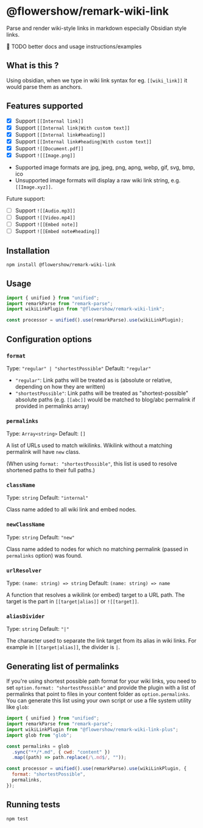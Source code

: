 # @flowershow/remark-wiki-link

Parse and render wiki-style links in markdown especially Obsidian style links.

🚧 TODO better docs and usage instructions/examples

## What is this ?

Using obsidian, when we type in wiki link syntax for eg. `[[wiki_link]]` it would parse them as anchors.

## Features supported

- [x] Support `[[Internal link]]`
- [x] Support `[[Internal link|With custom text]]`
- [x] Support `[[Internal link#heading]]`
- [x] Support `[[Internal link#heading|With custom text]]`
- [x] Support `![[Document.pdf]]`
- [x] Support `![[Image.png]]`

* Supported image formats are jpg, jpeg, png, apng, webp, gif, svg, bmp, ico
* Unsupported image formats will display a raw wiki link string, e.g. `[[Image.xyz]]`.

Future support:

- [ ] Support `![[Audio.mp3]]`
- [ ] Support `![[Video.mp4]]`
- [ ] Support `![[Embed note]]`
- [ ] Support `![[Embed note#heading]]`

## Installation

```bash
npm install @flowershow/remark-wiki-link
```

## Usage

```javascript
import { unified } from "unified";
import remarkParse from "remark-parse";
import wikiLinkPlugin from "@flowershow/remark-wiki-link";

const processor = unified().use(remarkParse).use(wikiLinkPlugin);
```

## Configuration options

### `format`

Type: `"regular" | "shortestPossible"`
Default: `"regular"`

- `"regular"`: Link paths will be treated as is (absolute or relative, depending on how they are written)
- `"shortestPossible"`: Link paths will be treated as "shortest-possible" absolute paths (e.g. `[[abc]]` would be matched to blog/abc permalink if provided in permalinks array)

### `permalinks`

Type: `Array<string>`
Default: `[]`

A list of URLs used to match wikilinks. Wikilink without a matching permalink will have `new` class.

(When using `format: "shortestPossible"`, this list is used to resolve shortened paths to their full paths.)

### `className`

Type: `string`
Default: `"internal"`

Class name added to all wiki link and embed nodes.

### `newClassName`

Type: `string`
Default: `"new"`

Class name added to nodes for which no matching permalink (passed in `permalinks` option) was found.

### `urlResolver`

Type: `(name: string) => string`
Default: `(name: string) => name`

A function that resolves a wikilink (or embed) target to a URL path. The target is the part in `[[target|alias]]` or `![[target]]`.

### `aliasDivider`

Type: `string`
Default: `"|"`

The character used to separate the link target from its alias in wiki links. For example in `[[target|alias]]`, the divider is `|`.

## Generating list of permalinks

If you're using shortest possible path format for your wiki links, you need to set `option.format: "shortestPossible"` and provide the plugin with a list of permalinks that point to files in your content folder as `option.permalinks`. You can generate this list using your own script or use a file system utility like `glob`:

```javascript
import { unified } from "unified";
import remarkParse from "remark-parse";
import wikiLinkPlugin from "@flowershow/remark-wiki-link-plus";
import glob from "glob";

const permalinks = glob
  .sync("**/*.md", { cwd: "content" })
  .map((path) => path.replace(/\.md$/, ""));

const processor = unified().use(remarkParse).use(wikiLinkPlugin, {
  format: "shortestPossible",
  permalinks,
});
```

## Running tests

```bash
npm test
```
